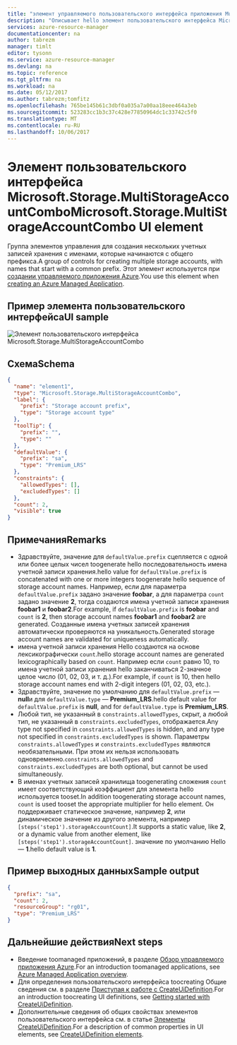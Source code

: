 ```yaml
---
title: "элемент управляемого пользовательского интерфейса приложения MultiStorageAccountCombo aaaAzure | Документы Microsoft"
description: "Описывает hello элемент пользовательского интерфейса Microsoft.Storage.MultiStorageAccountCombo для управляемых приложений Azure"
services: azure-resource-manager
documentationcenter: na
author: tabrezm
manager: timlt
editor: tysonn
ms.service: azure-resource-manager
ms.devlang: na
ms.topic: reference
ms.tgt_pltfrm: na
ms.workload: na
ms.date: 05/12/2017
ms.author: tabrezm;tomfitz
ms.openlocfilehash: 765be145b61c3dbf0a035a7a00aa18eee464a3eb
ms.sourcegitcommit: 523283cc1b3c37c428e77850964dc1c33742c5f0
ms.translationtype: MT
ms.contentlocale: ru-RU
ms.lasthandoff: 10/06/2017
---
```

# <a name="microsoftstoragemultistorageaccountcombo-ui-element"></a><span data-ttu-id="94b28-103">Элемент пользовательского интерфейса Microsoft.Storage.MultiStorageAccountCombo</span><span class="sxs-lookup"><span data-stu-id="94b28-103">Microsoft.Storage.MultiStorageAccountCombo UI element</span></span>
<span data-ttu-id="94b28-104">Группа элементов управления для создания нескольких учетных записей хранения с именами, которые начинаются с общего префикса.</span><span class="sxs-lookup"><span data-stu-id="94b28-104">A group of controls for creating multiple storage accounts, with names that start with a common prefix.</span></span> <span data-ttu-id="94b28-105">Этот элемент используется при [создании управляемого приложения Azure](managed-application-publishing.md).</span><span class="sxs-lookup"><span data-stu-id="94b28-105">You use this element when [creating an Azure Managed Application](managed-application-publishing.md).</span></span>

## <a name="ui-sample"></a><span data-ttu-id="94b28-106">Пример элемента пользовательского интерфейса</span><span class="sxs-lookup"><span data-stu-id="94b28-106">UI sample</span></span>
![Элемент пользовательского интерфейса Microsoft.Storage.MultiStorageAccountCombo](./media/managed-application-elements/microsoft.storage.multistorageaccountcombo.png)

## <a name="schema"></a><span data-ttu-id="94b28-108">Схема</span><span class="sxs-lookup"><span data-stu-id="94b28-108">Schema</span></span>
```json
{
  "name": "element1",
  "type": "Microsoft.Storage.MultiStorageAccountCombo",
  "label": {
    "prefix": "Storage account prefix",
    "type": "Storage account type"
  },
  "toolTip": {
    "prefix": "",
    "type": ""
  },
  "defaultValue": {
    "prefix": "sa",
    "type": "Premium_LRS"
  },
  "constraints": {
    "allowedTypes": [],
    "excludedTypes": []
  },
  "count": 2,
  "visible": true
}
```

## <a name="remarks"></a><span data-ttu-id="94b28-109">Примечания</span><span class="sxs-lookup"><span data-stu-id="94b28-109">Remarks</span></span>
- <span data-ttu-id="94b28-110">Здравствуйте, значение для `defaultValue.prefix` сцепляется с одной или более целых чисел toogenerate hello последовательность имена учетной записи хранения.</span><span class="sxs-lookup"><span data-stu-id="94b28-110">hello value for `defaultValue.prefix` is concatenated with one or more integers toogenerate hello sequence of storage account names.</span></span> <span data-ttu-id="94b28-111">Например, если для параметра `defaultValue.prefix` задано значение **foobar**, а для параметра `count` задано значение **2**, тогда создаются имена учетной записи хранения **foobar1** и **foobar2**.</span><span class="sxs-lookup"><span data-stu-id="94b28-111">For example, if `defaultValue.prefix` is **foobar** and `count` is **2**, then storage account names **foobar1** and **foobar2** are generated.</span></span> <span data-ttu-id="94b28-112">Созданные имена учетных записей хранения автоматически проверяются на уникальность.</span><span class="sxs-lookup"><span data-stu-id="94b28-112">Generated storage account names are validated for uniqueness automatically.</span></span>
- <span data-ttu-id="94b28-113">имена учетной записи хранения Hello создаются на основе лексикографически `count`.</span><span class="sxs-lookup"><span data-stu-id="94b28-113">hello storage account names are generated lexicographically based on `count`.</span></span> <span data-ttu-id="94b28-114">Например если `count` равно 10, то имена учетной записи хранения hello заканчиваться 2-значное целое число (01, 02, 03, и т. д.).</span><span class="sxs-lookup"><span data-stu-id="94b28-114">For example, if `count` is 10, then hello storage account names end with 2-digit integers (01, 02, 03, etc.).</span></span>
- <span data-ttu-id="94b28-115">Здравствуйте, значение по умолчанию для `defaultValue.prefix` — **null**и для `defaultValue.type` — **Premium_LRS**.</span><span class="sxs-lookup"><span data-stu-id="94b28-115">hello default value for `defaultValue.prefix` is **null**, and for `defaultValue.type` is **Premium_LRS**.</span></span>
- <span data-ttu-id="94b28-116">Любой тип, не указанный в `constraints.allowedTypes`, скрыт, а любой тип, не указанный в `constraints.excludedTypes`, отображается.</span><span class="sxs-lookup"><span data-stu-id="94b28-116">Any type not specified in `constraints.allowedTypes` is hidden, and any type not specified in `constraints.excludedTypes` is shown.</span></span>
<span data-ttu-id="94b28-117">Параметры `constraints.allowedTypes` и `constraints.excludedTypes` являются необязательными. При этом их нельзя использовать одновременно.</span><span class="sxs-lookup"><span data-stu-id="94b28-117">`constraints.allowedTypes` and `constraints.excludedTypes` are both optional, but cannot be used simultaneously.</span></span>
- <span data-ttu-id="94b28-118">В именах учетных записей хранилища toogenerating сложения `count` имеет соответствующий коэффициент для элемента hello используется tooset.</span><span class="sxs-lookup"><span data-stu-id="94b28-118">In addition toogenerating storage account names, `count` is used tooset the appropriate multiplier for hello element.</span></span> <span data-ttu-id="94b28-119">Он поддерживает статическое значение, например **2**, или динамическое значение из другого элемента, например `[steps('step1').storageAccountCount]`.</span><span class="sxs-lookup"><span data-stu-id="94b28-119">It supports a static value, like **2**, or a dynamic value from another element, like `[steps('step1').storageAccountCount]`.</span></span> <span data-ttu-id="94b28-120">значение по умолчанию Hello — **1**.</span><span class="sxs-lookup"><span data-stu-id="94b28-120">hello default value is **1**.</span></span>

## <a name="sample-output"></a><span data-ttu-id="94b28-121">Пример выходных данных</span><span class="sxs-lookup"><span data-stu-id="94b28-121">Sample output</span></span>
```json
{
  "prefix": "sa",
  "count": 2,
  "resourceGroup": "rg01",
  "type": "Premium_LRS"
}
```

## <a name="next-steps"></a><span data-ttu-id="94b28-122">Дальнейшие действия</span><span class="sxs-lookup"><span data-stu-id="94b28-122">Next steps</span></span>
* <span data-ttu-id="94b28-123">Введение toomanaged приложений, в разделе [Обзор управляемого приложения Azure](managed-application-overview.md).</span><span class="sxs-lookup"><span data-stu-id="94b28-123">For an introduction toomanaged applications, see [Azure Managed Application overview](managed-application-overview.md).</span></span>
* <span data-ttu-id="94b28-124">Для определения пользовательского интерфейса toocreating Общие сведения см. в разделе [Приступая к работе с CreateUiDefinition](managed-application-createuidefinition-overview.md).</span><span class="sxs-lookup"><span data-stu-id="94b28-124">For an introduction toocreating UI definitions, see [Getting started with CreateUiDefinition](managed-application-createuidefinition-overview.md).</span></span>
* <span data-ttu-id="94b28-125">Дополнительные сведения об общих свойствах элементов пользовательского интерфейса см. в статье [Элементы CreateUiDefinition](managed-application-createuidefinition-elements.md).</span><span class="sxs-lookup"><span data-stu-id="94b28-125">For a description of common properties in UI elements, see [CreateUiDefinition elements](managed-application-createuidefinition-elements.md).</span></span>
